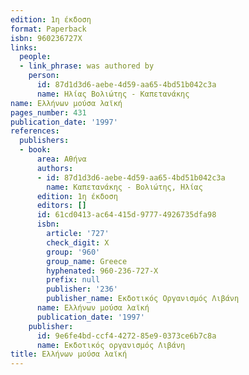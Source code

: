 ```yaml
---
edition: 1η έκδοση
format: Paperback
isbn: 960236727X
links:
  people:
  - link_phrase: was authored by
    person:
      id: 87d1d3d6-aebe-4d59-aa65-4bd51b042c3a
      name: Ηλίας Βολιώτης - Καπετανάκης
name: Ελλήνων μούσα λαϊκή
pages_number: 431
publication_date: '1997'
references:
  publishers:
  - book:
      area: Αθήνα
      authors:
      - id: 87d1d3d6-aebe-4d59-aa65-4bd51b042c3a
        name: Καπετανάκης - Βολιώτης, Ηλίας
      edition: 1η έκδοση
      editors: []
      id: 61cd0413-ac64-415d-9777-4926735dfa98
      isbn:
        article: '727'
        check_digit: X
        group: '960'
        group_name: Greece
        hyphenated: 960-236-727-X
        prefix: null
        publisher: '236'
        publisher_name: Εκδοτικός Οργανισμός Λιβάνη
      name: Ελλήνων μούσα λαϊκή
      publication_date: '1997'
    publisher:
      id: 9e6fe4bd-ccf4-4272-85e9-0373ce6b7c8a
      name: Εκδοτικός οργανισμός Λιβάνη
title: Ελλήνων μούσα λαϊκή
---
```


